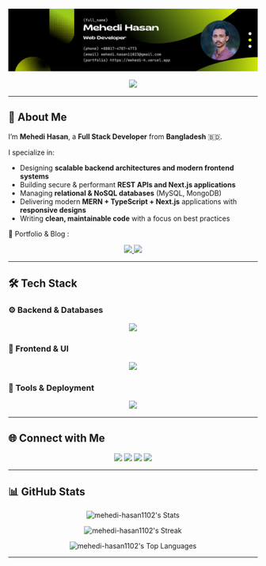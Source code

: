 <!-- 🔵 Banner -->
<p align="center">
  <img src="./Hero.png" alt="Professional LinkedIn-Style Banner" />
</p>

<!-- 🧑‍💻 Typing Intro -->
<p align="center">
  <img src="https://readme-typing-svg.herokuapp.com?font=Fira+Code&size=24&pause=800&color=1DB954&center=true&width=700&lines=Full+Stack+Developer;Frontend+%26+Backend+Engineer;MERN+Stack+%26+Next.js+Specialist;Building+Scalable+Web+Applications;API+%26+Database+Expert" />
</p>



---

## 👋 About Me  

I’m **Mehedi Hasan**, a **Full Stack Developer** from **Bangladesh** 🇧🇩.  

I specialize in:  
- Designing **scalable backend architectures and modern frontend systems** 
- Building secure & performant **REST APIs and Next.js applications** 
- Managing **relational & NoSQL databases** (MySQL, MongoDB)   
- Delivering modern **MERN + TypeScript + Next.js** applications with **responsive designs**
- Writing **clean, maintainable code** with a focus on best practices  

📌 Portfolio & Blog :

<p align="center">
  <a href="https://mehedi-h.vercel.app">
    <img src="https://img.shields.io/badge/Portfolio-4A90E2?style=for-the-badge&logo=vercel&logoColor=white"/>
  </a>
  <a href="https://dev.to/mehedihasan1102">
    <img src="https://img.shields.io/badge/Dev.to-0A0A0A?style=for-the-badge&logo=dev.to&logoColor=white"/>
  </a>
</p>

---

## 🛠️ Tech Stack  

### ⚙️ Backend & Databases  
<p align="center">
  <img src="https://skillicons.dev/icons?i=nodejs,express,mongodb,mysql,prisma,firebase" />
</p>

### 🎨 Frontend & UI  
<p align="center">
  <img src="https://skillicons.dev/icons?i=react,next,redux,ts,js,tailwind,vite" />
</p>

### 🔧 Tools & Deployment  
<p align="center">
  <img src="https://skillicons.dev/icons?i=git,github,vercel,netlify" />
</p>

---

## 🌐 Connect with Me  

<p align="center">
  <a href="https://linkedin.com/in/mehedi-hasan1102"><img src="https://img.shields.io/badge/LinkedIn-0077B5?style=for-the-badge&logo=linkedin&logoColor=white"/></a>
  <a href="https://x.com/mehedihasan1102"><img src="https://img.shields.io/badge/X-000000?style=for-the-badge&logo=x&logoColor=white"/></a>
  <a href="mailto:mehedi.hasan11023@gmail.com"><img src="https://img.shields.io/badge/Email-D14836?style=for-the-badge&logo=gmail&logoColor=white"/></a>
   <a href="https://github.com/mehedi-hasan1102"><img src="https://img.shields.io/badge/GitHub-181717?style=for-the-badge&logo=github&logoColor=white"/></a>
  
</p>

---

## 📊 GitHub Stats  





<p align="center">
  <img src="https://github-readme-stats.vercel.app/api?username=mehedi-hasan1102&theme=vue-dark&show_icons=true&hide_border=true&count_private=true" alt="mehedi-hasan1102's Stats" />
</p>

<p align="center">
  <img src="https://github-readme-streak-stats.herokuapp.com/?user=mehedi-hasan1102&theme=vue-dark&hide_border=true" alt="mehedi-hasan1102's Streak" />
</p>

<p align="center">
  <img src="https://github-readme-stats.vercel.app/api/top-langs/?username=mehedi-hasan1102&theme=vue-dark&show_icons=true&hide_border=true&layout=compact" alt="mehedi-hasan1102's Top Languages" />
</p>

---
<!-- End of README -->


